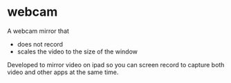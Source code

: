 # webcam
A webcam mirror that
- does not record
- scales the video to the size of the window

Developed to mirror video on ipad so you can screen record to capture both video and other apps at the same time.
